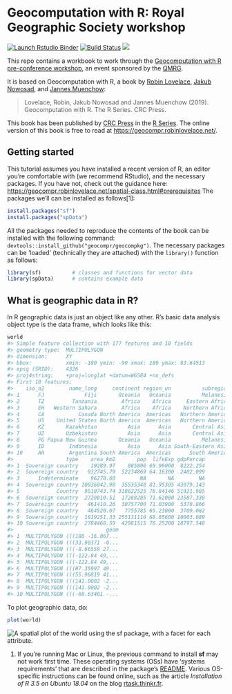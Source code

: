 
<!-- README.md is generated from README.Rmd. Please edit that file - rmarkdown::render('README.Rmd', output_format = 'github_document', output_file = 'README.md') -->

# Geocomputation with R: Royal Geographic Society workshop

[![Launch Rstudio
Binder](http://mybinder.org/badge_logo.svg)](https://mybinder.org/v2/gh/geocompr/RGSWorkshop/master?urlpath=rstudio)
[![Build
Status](https://travis-ci.org/Robinlovelace/geocompr.svg?branch=master)](https://travis-ci.org/Robinlovelace/geocompr)
[![](https://img.shields.io/docker/automated/robinlovelace/geocompr.svg)](https://hub.docker.com/r/robinlovelace/geocompr/builds/)

This repo contains a workbook to work through the [Geocomputation with R
pre-conference
workshop](https://www.rgs.org/events/summer-2019/geocomputation-with-r-%E2%80%93-free-workshop-and-reproduc/),
an event sponsored by the
[QMRG](https://quantile.info/geocomputation-with-r-book-demo-and-reproducible-map-competition/).

It is based on Geocomputation with R, a book by [Robin
Lovelace](https://www.robinlovelace.net/), [Jakub
Nowosad](https://nowosad.github.io/), and [Jannes
Muenchow](http://www.geographie.uni-jena.de/en/Muenchow.html):

> Lovelace, Robin, Jakub Nowosad and Jannes Muenchow (2019).
> Geocomputation with R. The R Series. CRC Press.

This book has been published by [CRC
Press](https://www.crcpress.com/9781138304512) in the [R
Series](https://www.crcpress.com/Chapman--HallCRC-The-R-Series/book-series/CRCTHERSER).
The online version of this book is free to read at
<https://geocompr.robinlovelace.net/>.

## Getting started

This tutorial assumes you have installed a recent version of R, an
editor you’re comfortable with (we recommend RStudio), and the necessary
packages. If you have not, check out the guidance here:
<https://geocompr.robinlovelace.net/spatial-class.html#prerequisites>
The packages we’ll can be installed as follows\[1\]:

``` r
install.packages("sf")
install.packages("spData")
```

All the packages needed to reproduce the contents of the book can be
installed with the following command:
`devtools::install_github("geocompr/geocompkg")`. The necessary packages
can be ‘loaded’ (technically they are attached) with the `library()`
function as follows:

``` r
library(sf)          # classes and functions for vector data
library(spData)      # contains example data
```

## What is geographic data in R?

In R geographic data is just an object like any other. R’s basic data
analysis object type is the data frame, which looks like this:

``` r
world
#> Simple feature collection with 177 features and 10 fields
#> geometry type:  MULTIPOLYGON
#> dimension:      XY
#> bbox:           xmin: -180 ymin: -90 xmax: 180 ymax: 83.64513
#> epsg (SRID):    4326
#> proj4string:    +proj=longlat +datum=WGS84 +no_defs
#> First 10 features:
#>    iso_a2        name_long     continent region_un          subregion
#> 1      FJ             Fiji       Oceania   Oceania          Melanesia
#> 2      TZ         Tanzania        Africa    Africa     Eastern Africa
#> 3      EH   Western Sahara        Africa    Africa    Northern Africa
#> 4      CA           Canada North America  Americas   Northern America
#> 5      US    United States North America  Americas   Northern America
#> 6      KZ       Kazakhstan          Asia      Asia       Central Asia
#> 7      UZ       Uzbekistan          Asia      Asia       Central Asia
#> 8      PG Papua New Guinea       Oceania   Oceania          Melanesia
#> 9      ID        Indonesia          Asia      Asia South-Eastern Asia
#> 10     AR        Argentina South America  Americas      South America
#>                 type    area_km2       pop  lifeExp gdpPercap
#> 1  Sovereign country    19289.97    885806 69.96000  8222.254
#> 2  Sovereign country   932745.79  52234869 64.16300  2402.099
#> 3      Indeterminate    96270.60        NA       NA        NA
#> 4  Sovereign country 10036042.98  35535348 81.95305 43079.143
#> 5            Country  9510743.74 318622525 78.84146 51921.985
#> 6  Sovereign country  2729810.51  17288285 71.62000 23587.338
#> 7  Sovereign country   461410.26  30757700 71.03900  5370.866
#> 8  Sovereign country   464520.07   7755785 65.23000  3709.082
#> 9  Sovereign country  1819251.33 255131116 68.85600 10003.089
#> 10 Sovereign country  2784468.59  42981515 76.25200 18797.548
#>                              geom
#> 1  MULTIPOLYGON (((180 -16.067...
#> 2  MULTIPOLYGON (((33.90371 -0...
#> 3  MULTIPOLYGON (((-8.66559 27...
#> 4  MULTIPOLYGON (((-122.84 49,...
#> 5  MULTIPOLYGON (((-122.84 49,...
#> 6  MULTIPOLYGON (((87.35997 49...
#> 7  MULTIPOLYGON (((55.96819 41...
#> 8  MULTIPOLYGON (((141.0002 -2...
#> 9  MULTIPOLYGON (((141.0002 -2...
#> 10 MULTIPOLYGON (((-68.63401 -...
```

To plot geographic data, do:

``` r
plot(world)
```

![A spatial plot of the world using the sf package, with a facet for
each attribute.](figures/world-all-1.png)

1.   If you’re running Mac or Linux, the previous command to install
    **sf** may not work first time. These operating systems (OSs) have
    ‘systems requirements’ that are described in the package’s
    [README](https://github.com/r-spatial/sf). Various OS-specific
    instructions can be found online, such as the article *Installation
    of R 3.5 on Ubuntu 18.04* on the blog
    [rtask.thinkr.fr](https://rtask.thinkr.fr/blog/installation-of-r-3-5-on-ubuntu-18-04-lts-and-tips-for-spatial-packages/).
